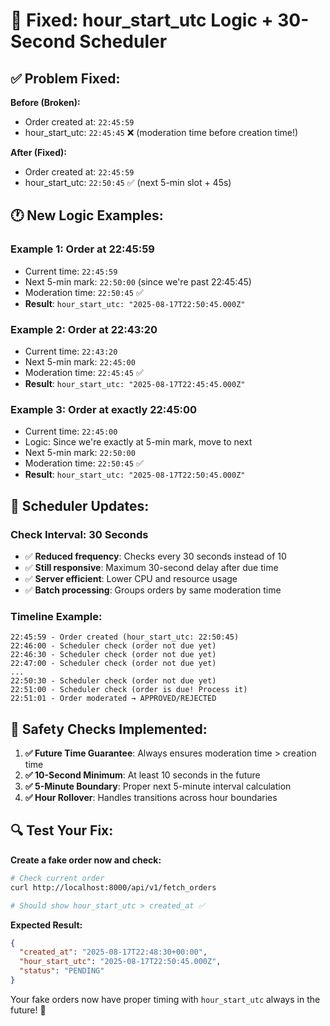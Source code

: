 # 🔧 Fixed: hour_start_utc Logic + 30-Second Scheduler

## ✅ **Problem Fixed:**

**Before (Broken):**
- Order created at: `22:45:59`
- hour_start_utc: `22:45:45` ❌ (moderation time before creation time!)

**After (Fixed):**
- Order created at: `22:45:59`  
- hour_start_utc: `22:50:45` ✅ (next 5-min slot + 45s)

## 🕐 **New Logic Examples:**

### **Example 1: Order at 22:45:59**
- Current time: `22:45:59`
- Next 5-min mark: `22:50:00` (since we're past 22:45:45)
- Moderation time: `22:50:45` ✅
- **Result**: `hour_start_utc: "2025-08-17T22:50:45.000Z"`

### **Example 2: Order at 22:43:20**
- Current time: `22:43:20`
- Next 5-min mark: `22:45:00`
- Moderation time: `22:45:45` ✅
- **Result**: `hour_start_utc: "2025-08-17T22:45:45.000Z"`

### **Example 3: Order at exactly 22:45:00**
- Current time: `22:45:00`
- Logic: Since we're exactly at 5-min mark, move to next
- Next 5-min mark: `22:50:00`
- Moderation time: `22:50:45` ✅
- **Result**: `hour_start_utc: "2025-08-17T22:50:45.000Z"`

## 🤖 **Scheduler Updates:**

### **Check Interval: 30 Seconds**
- ✅ **Reduced frequency**: Checks every 30 seconds instead of 10
- ✅ **Still responsive**: Maximum 30-second delay after due time
- ✅ **Server efficient**: Lower CPU and resource usage
- ✅ **Batch processing**: Groups orders by same moderation time

### **Timeline Example:**
```
22:45:59 - Order created (hour_start_utc: 22:50:45)
22:46:00 - Scheduler check (order not due yet)
22:46:30 - Scheduler check (order not due yet)
22:47:00 - Scheduler check (order not due yet)
...
22:50:30 - Scheduler check (order not due yet)
22:51:00 - Scheduler check (order is due! Process it)
22:51:01 - Order moderated → APPROVED/REJECTED
```

## 🎯 **Safety Checks Implemented:**

1. **✅ Future Time Guarantee**: Always ensures moderation time > creation time
2. **✅ 10-Second Minimum**: At least 10 seconds in the future
3. **✅ 5-Minute Boundary**: Proper next 5-minute interval calculation
4. **✅ Hour Rollover**: Handles transitions across hour boundaries

## 🔍 **Test Your Fix:**

**Create a fake order now and check:**
```bash
# Check current order
curl http://localhost:8000/api/v1/fetch_orders

# Should show hour_start_utc > created_at ✅
```

**Expected Result:**
```json
{
  "created_at": "2025-08-17T22:48:30+00:00",
  "hour_start_utc": "2025-08-17T22:50:45.000Z",
  "status": "PENDING"
}
```

Your fake orders now have proper timing with `hour_start_utc` always in the future! 🎉